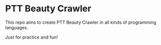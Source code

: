 # PTT Beauty Crawler
This repo aims to create PTT Beauty Crawler in all kinds of programming languages.

Just for practice and fun!
